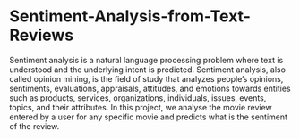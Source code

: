 # Sentiment-Analysis-from-Text-Reviews
Sentiment analysis is a natural language processing problem where text is understood and the underlying intent is predicted. Sentiment analysis, also called opinion mining, is the field of study that analyzes people’s opinions, sentiments, evaluations, appraisals, attitudes, and emotions towards entities such as products, services, organizations, individuals, issues, events, topics, and their attributes. In this project, we analyse the movie review entered by a user for any specific movie and predicts what is the sentiment of the review. 
